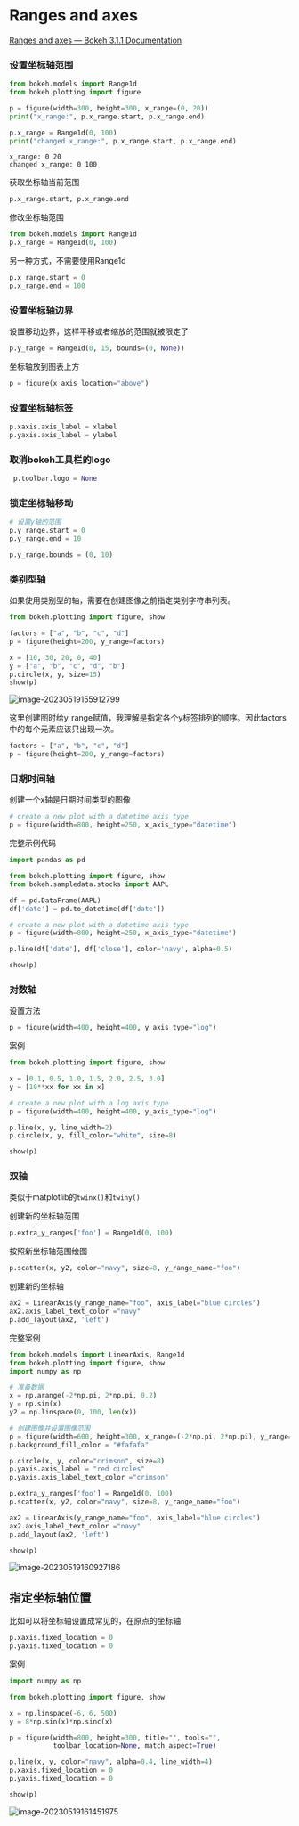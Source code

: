 # Ranges and axes

[Ranges and axes — Bokeh 3.1.1 Documentation](https://docs.bokeh.org/en/latest/docs/user_guide/basic/axes.html)

### 设置坐标轴范围

```python
from bokeh.models import Range1d
from bokeh.plotting import figure

p = figure(width=300, height=300, x_range=(0, 20))
print("x_range:", p.x_range.start, p.x_range.end)

p.x_range = Range1d(0, 100)
print("changed x_range:", p.x_range.start, p.x_range.end)
```

```
x_range: 0 20
changed x_range: 0 100
```

获取坐标轴当前范围

```python
p.x_range.start, p.x_range.end
```

修改坐标轴范围

```python
from bokeh.models import Range1d
p.x_range = Range1d(0, 100)
```

另一种方式，不需要使用Range1d

```python
p.x_range.start = 0
p.x_range.end = 100
```

### 设置坐标轴边界

设置移动边界，这样平移或者缩放的范围就被限定了

```python
p.y_range = Range1d(0, 15, bounds=(0, None))
```

坐标轴放到图表上方

```python
p = figure(x_axis_location="above")
```

### 设置坐标轴标签

```python
p.xaxis.axis_label = xlabel
p.yaxis.axis_label = ylabel
```

### 取消bokeh工具栏的logo

```python
 p.toolbar.logo = None
```

### 锁定坐标轴移动

```python
# 设置y轴的范围
p.y_range.start = 0
p.y_range.end = 10

p.y_range.bounds = (0, 10)
```



### 类别型轴

如果使用类别型的轴，需要在创建图像之前指定类别字符串列表。

```python
from bokeh.plotting import figure, show

factors = ["a", "b", "c", "d"]
p = figure(height=200, y_range=factors)

x = [10, 30, 20, 0, 40]
y = ["a", "b", "c", "d", "b"]
p.circle(x, y, size=15)
show(p)
```

![image-20230519155912799](images/image-20230519155912799.png)

这里创建图时给y_range赋值，我理解是指定各个y标签排列的顺序。因此factors中的每个元素应该只出现一次。

```python
factors = ["a", "b", "c", "d"]
p = figure(height=200, y_range=factors)
```



### 日期时间轴

创建一个x轴是日期时间类型的图像

```python
# create a new plot with a datetime axis type
p = figure(width=800, height=250, x_axis_type="datetime")
```

完整示例代码

```python
import pandas as pd

from bokeh.plotting import figure, show
from bokeh.sampledata.stocks import AAPL

df = pd.DataFrame(AAPL)
df['date'] = pd.to_datetime(df['date'])

# create a new plot with a datetime axis type
p = figure(width=800, height=250, x_axis_type="datetime")

p.line(df['date'], df['close'], color='navy', alpha=0.5)

show(p)
```

### 对数轴

设置方法

```python
p = figure(width=400, height=400, y_axis_type="log")
```

案例

```python
from bokeh.plotting import figure, show

x = [0.1, 0.5, 1.0, 1.5, 2.0, 2.5, 3.0]
y = [10**xx for xx in x]

# create a new plot with a log axis type
p = figure(width=400, height=400, y_axis_type="log")

p.line(x, y, line_width=2)
p.circle(x, y, fill_color="white", size=8)

show(p)
```

### 双轴

类似于matplotlib的`twinx()`和`twiny()`

创建新的坐标轴范围

```python
p.extra_y_ranges['foo'] = Range1d(0, 100)
```

按照新坐标轴范围绘图

```python
p.scatter(x, y2, color="navy", size=8, y_range_name="foo")
```

创建新的坐标轴

```python
ax2 = LinearAxis(y_range_name="foo", axis_label="blue circles")
ax2.axis_label_text_color ="navy"
p.add_layout(ax2, 'left')
```

完整案例

```python
from bokeh.models import LinearAxis, Range1d
from bokeh.plotting import figure, show
import numpy as np

# 准备数据
x = np.arange(-2*np.pi, 2*np.pi, 0.2)
y = np.sin(x)
y2 = np.linspace(0, 100, len(x))

# 创建图像并设置图像范围
p = figure(width=600, height=300, x_range=(-2*np.pi, 2*np.pi), y_range=(-1, 1))
p.background_fill_color = "#fafafa"

p.circle(x, y, color="crimson", size=8)
p.yaxis.axis_label = "red circles"
p.yaxis.axis_label_text_color ="crimson"

p.extra_y_ranges['foo'] = Range1d(0, 100)
p.scatter(x, y2, color="navy", size=8, y_range_name="foo")

ax2 = LinearAxis(y_range_name="foo", axis_label="blue circles")
ax2.axis_label_text_color ="navy"
p.add_layout(ax2, 'left')

show(p)
```

![image-20230519160927186](images/image-20230519160927186.png)

## 指定坐标轴位置

比如可以将坐标轴设置成常见的，在原点的坐标轴

```python
p.xaxis.fixed_location = 0
p.yaxis.fixed_location = 0
```

案例

```python
import numpy as np

from bokeh.plotting import figure, show

x = np.linspace(-6, 6, 500)
y = 8*np.sin(x)*np.sinc(x)

p = figure(width=800, height=300, title="", tools="",
           toolbar_location=None, match_aspect=True)

p.line(x, y, color="navy", alpha=0.4, line_width=4)
p.xaxis.fixed_location = 0
p.yaxis.fixed_location = 0

show(p)
```

![image-20230519161451975](images/image-20230519161451975.png)